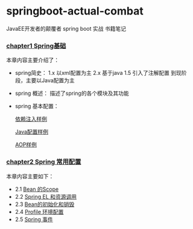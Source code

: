# springboot-actual-combat
JavaEE开发者的颠覆者 spring boot 实战 书籍笔记

### [chapter1 Spring基础](https://github.com/JIUNLIU233/springboot-actual-combat/blob/master/src/main/java/com/jiun/springboot/actual/combat/chapter1/readme.md)
本章内容主要介绍了：
* spring简史：
  1.x 以xml配置为主
  2.x 基于java 1.5 引入了注解配置
  到现阶段，主要以Java配置为主
* spring 概述：
  描述了spring的各个模块及其功能
* spring 基本配置：

  [依赖注入样例](https://github.com/JIUNLIU233/springboot-actual-combat/tree/master/src/main/java/com/jiun/springboot/actual/combat/chapter1/demo1) 
  
  [Java配置样例](https://github.com/JIUNLIU233/springboot-actual-combat/tree/master/src/main/java/com/jiun/springboot/actual/combat/chapter1/demo2) 
  
  [AOP样例](https://github.com/JIUNLIU233/springboot-actual-combat/tree/master/src/main/java/com/jiun/springboot/actual/combat/chapter1/demo3) 

### [chapter2 Spring 常用配置](https://github.com/JIUNLIU233/springboot-actual-combat/blob/master/src/main/java/com/jiun/springboot/actual/combat/chapter2/Chapter2%20Spring%20%E5%B8%B8%E7%94%A8%E9%85%8D%E7%BD%AE.md)
本章内容主要如下：
* 2.1 [Bean 的Scope](https://github.com/JIUNLIU233/springboot-actual-combat/tree/master/src/main/java/com/jiun/springboot/actual/combat/chapter2/demo1)
* 2.2 [Spring EL 和资源调用](https://github.com/JIUNLIU233/springboot-actual-combat/tree/master/src/main/java/com/jiun/springboot/actual/combat/chapter2/demo2)
* 2.3 [Bean的初始化和销毁](https://github.com/JIUNLIU233/springboot-actual-combat/tree/master/src/main/java/com/jiun/springboot/actual/combat/chapter2/demo3)
* 2.4 [Profile 环境配置](https://github.com/JIUNLIU233/springboot-actual-combat/tree/master/src/main/java/com/jiun/springboot/actual/combat/chapter2/demo4)
* 2.5 [Spring 事件](https://github.com/JIUNLIU233/springboot-actual-combat/tree/master/src/main/java/com/jiun/springboot/actual/combat/chapter2/demo5)
